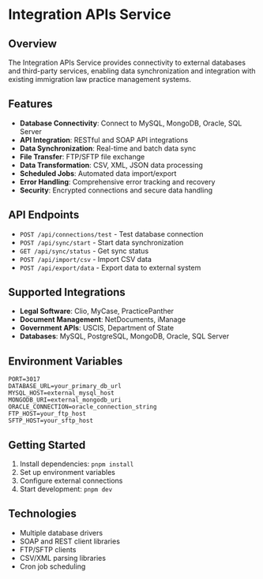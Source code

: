 # Integration APIs Service

## Overview
The Integration APIs Service provides connectivity to external databases and third-party services, enabling data synchronization and integration with existing immigration law practice management systems.

## Features
- **Database Connectivity**: Connect to MySQL, MongoDB, Oracle, SQL Server
- **API Integration**: RESTful and SOAP API integrations
- **Data Synchronization**: Real-time and batch data sync
- **File Transfer**: FTP/SFTP file exchange
- **Data Transformation**: CSV, XML, JSON data processing
- **Scheduled Jobs**: Automated data import/export
- **Error Handling**: Comprehensive error tracking and recovery
- **Security**: Encrypted connections and secure data handling

## API Endpoints
- `POST /api/connections/test` - Test database connection
- `POST /api/sync/start` - Start data synchronization
- `GET /api/sync/status` - Get sync status
- `POST /api/import/csv` - Import CSV data
- `POST /api/export/data` - Export data to external system

## Supported Integrations
- **Legal Software**: Clio, MyCase, PracticePanther
- **Document Management**: NetDocuments, iManage
- **Government APIs**: USCIS, Department of State
- **Databases**: MySQL, PostgreSQL, MongoDB, Oracle, SQL Server

## Environment Variables
```
PORT=3017
DATABASE_URL=your_primary_db_url
MYSQL_HOST=external_mysql_host
MONGODB_URI=external_mongodb_uri
ORACLE_CONNECTION=oracle_connection_string
FTP_HOST=your_ftp_host
SFTP_HOST=your_sftp_host
```

## Getting Started
1. Install dependencies: `pnpm install`
2. Set up environment variables
3. Configure external connections
4. Start development: `pnpm dev`

## Technologies
- Multiple database drivers
- SOAP and REST client libraries
- FTP/SFTP clients
- CSV/XML parsing libraries
- Cron job scheduling

